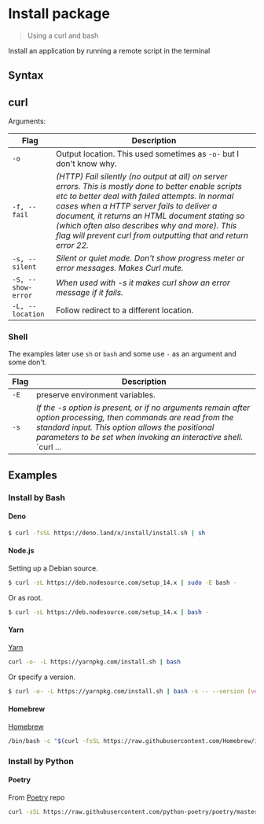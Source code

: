 # Install package
> Using a curl and bash

Install an application by running a remote script in the terminal


## Syntax

## curl

Arguments:

Flag | Description
---  | ---
`-o` | Output location. This used sometimes as `-o-` but I don't know why.
`-f, --fail` | _(HTTP)  Fail  silently  (no  output at all) on server errors. This is mostly done to better enable scripts etc to better deal with failed attempts. In normal cases  when  a  HTTP  server  fails  to deliver  a  document,  it  returns an HTML document stating so (which often also describes why and more). This flag will prevent curl from outputting that and return error 22._
`-s, --silent` | _Silent or quiet mode. Don't show progress meter or error messages.  Makes Curl mute._
`-S, --show-error` | _When used with -s it makes curl show an error message if it fails._
`-L, --location` | Follow redirect to a different location.

### Shell

The examples later use `sh` or `bash` and some use `-` as an argument and some don't.

Flag | Description
---  | ---
`-E` | preserve environment variables.
`-s` | _If  the  -s  option is present, or if no arguments remain after option processing, then commands are read from the standard input. This option allows the positional parameters to be set when invoking an interactive shell._ `curl ... | bash -s`


## Examples

### Install by Bash

#### Deno

```sh
$ curl -fsSL https://deno.land/x/install/install.sh | sh
```

#### Node.js

Setting up a Debian source.

```sh
$ curl -sL https://deb.nodesource.com/setup_14.x | sudo -E bash -
```

Or as root.

```sh
$ curl -sL https://deb.nodesource.com/setup_14.x | bash -
```

#### Yarn

[Yarn](https://classic.yarnpkg.com/en/docs/install#mac-stable)

```sh
curl -o- -L https://yarnpkg.com/install.sh | bash
```

Or specify a version.

```sh
$ curl -o- -L https://yarnpkg.com/install.sh | bash -s -- --version [version]
```

#### Homebrew

[Homebrew](https://brew.sh/)

```sh
/bin/bash -c "$(curl -fsSL https://raw.githubusercontent.com/Homebrew/install/master/install.sh)"
```


### Install by Python

#### Poetry

From [Poetry](https://github.com/python-poetry/poetry) repo

```sh
curl -sSL https://raw.githubusercontent.com/python-poetry/poetry/master/get-poetry.py | python
```
